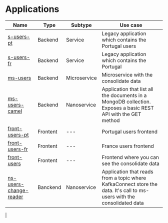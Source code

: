 # Applications

| Name                   | Type     | Subtype      | Use case                                                                                                                |
| ---------------------- | -------- | ------------ | ----------------------------------------------------------------------------------------------------------------------- |
| [s-users-pt](s-users-pt/README.md)             | Backend  | Service      | Legacy application which contains the Portugal users                                                                    |
| [s-users-fr](s-users-fr/README.md)             | Backend  | Service      | Legacy application which contains the Portugal              | backend  | Service      | Legacy application which contains the France users                                                                      |
| [ms-users](ms-users/README.md)               | Backend  | Microservice | Microservice with the consolidate data                                                                                  |
| [ms-users-camel](ms-users-camel/README.md) | Backend | Nanoservice | Application that list all the documents in a MongoDB collection. Exposes a basic REST API with the GET method |
| [front-users-pt](front-users-pt/README.md)         | Frontent | ---          | Portugal users frontend                                                                                                 |
| [front-users-fr](front-users-fr/README.md)         | Frontent | ---          | France users frontend                                                                                                   |
| [front-users](front-users/README.md)            | Frontent | ---          | Frontend where you can see the consolidate data                                                                         |
| [ns-users-change-reader](ns-users-change-reader/README.md) | Banckend | Nanoservice  | Application that reads from a topic where KafkaConnect store the data. It's call to ms-users with the consolidated data |
|